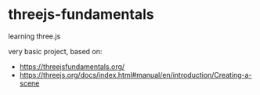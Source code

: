 # threejs-fundamentals
learning three.js

very basic project, based on:  
- https://threejsfundamentals.org/
- https://threejs.org/docs/index.html#manual/en/introduction/Creating-a-scene  
